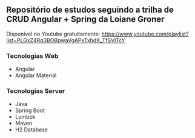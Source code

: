 ## Repositório de estudos seguindo a trilha de CRUD Angular + Spring da Loiane Groner


Disponível no Youtube gratuitamente: https://www.youtube.com/playlist?list=PLGxZ4Rq3BOBpwaVgAPxTxhdX_TfSVlTcY


### Tecnologias Web
- Angular
- Angular Material

### Tecnologias Server
- Java
- Spring Boot
- Lombok
- Maven
- H2 Database
